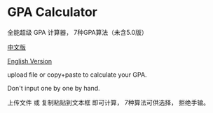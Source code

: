 # GPA Calculator

全能超级 GPA 计算器， 7种GPA算法（未含5.0版）

[中文版](http://sndnyang.github.io/gpa_calculator.html)

[English Version](http://sndnyang.github.io/gpa_calculator_en.html)

upload file or copy+paste to calculate your GPA. 

Don't input one by one by hand.

上传文件 或 复制粘贴到文本框 即可计算， 7种算法可供选择， 拒绝手输。

